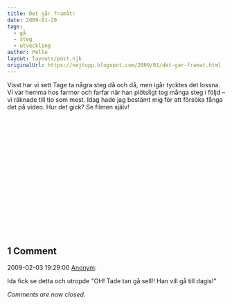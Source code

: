 ```yaml
---
title: Det går framåt!
date: 2009-01-29
tags: 
  - gå
  - steg
  - utveckling	
author: Pelle
layout: layouts/post.njk
originalUrl: https://nejtupp.blogspot.com/2009/01/det-gar-framat.html
---
```


Visst har vi sett Tage ta några steg då och då, men igår tycktes det lossna. Vi var hemma hos farmor och farfar när han plötsligt tog många steg i följd – vi räknade till tio som mest. Idag hade jag bestämt mig för att försöka fånga det på video. Hur det gick? Se filmen själv!<br><br><object id="BLOG_video-c5b364f09ff825f5" class="BLOG_video_class" contentid="c5b364f09ff825f5" height="266" width="320"></object>

<div class="comments">
	<div class="comments-header"><h2>1 Comment</h2></div>
	<div class="comments-body">
			<div class="comment" id="comment-8341907062896643192">
				<p class="comment-header">
					<date datetime="2009-02-03T19:29:00.000+01:00">2009-02-03 19:29:00</date> 
					<a href="undefined" rel="nofollow">Anonym</a>:
				</p>
				<div class="comment-content"><p>Ida fick se detta och utropde "OH! Tade tan gå sell!! Han vill gå till dagis!"</p></div>
				<div class="comment-footer"></div>
			</div></div>
	<p class="comments-footer"><em>Comments are now closed.</em></p>
</div>